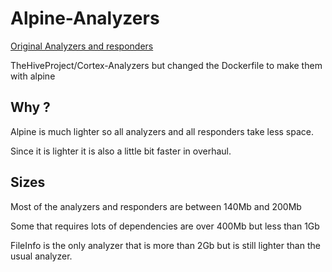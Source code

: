 # Alpine-Analyzers

[Original Analyzers and responders](https://github.com/TheHive-Project/Cortex-Analyzers)

TheHiveProject/Cortex-Analyzers but changed the Dockerfile to make them with alpine

## Why ?

Alpine is much lighter so all analyzers and all responders take less space.

Since it is lighter it is also a little bit faster in overhaul.

## Sizes

Most of the analyzers and responders are between 140Mb and 200Mb

Some that requires lots of dependencies are over 400Mb but less than 1Gb

FileInfo is the only analyzer that is more than 2Gb but is still lighter than the usual analyzer.
